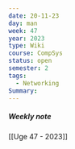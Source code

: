 ```yaml
---
date: 20-11-23
day: man
week: 47
year: 2023
type: Wiki
course: CompSys
status: open
semester: 2
tags:
  - Networking
Summary:
---
```

##### Weekly note
[[Uge 47 - 2023]]

# 